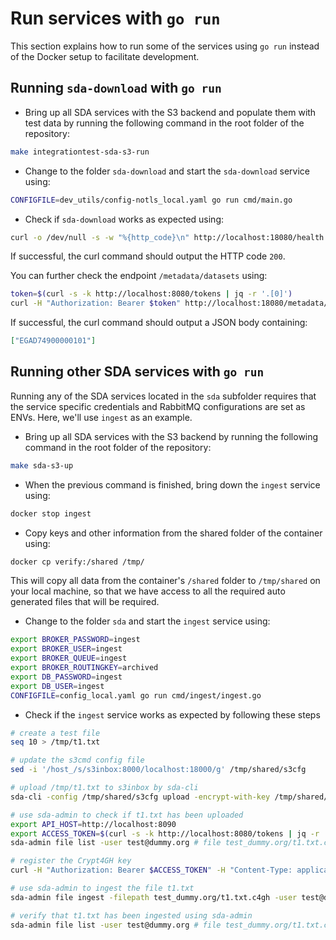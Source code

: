 # Run services with `go run`

This section explains how to run some of the services using `go run` instead of the Docker setup to facilitate development.

## Running `sda-download` with `go run`

- Bring up all SDA services with the S3 backend and populate them with test data by running the following command in the root folder of the repository:

```sh
make integrationtest-sda-s3-run 
```

- Change to the folder `sda-download` and start the `sda-download` service using:

```sh
CONFIGFILE=dev_utils/config-notls_local.yaml go run cmd/main.go
```

- Check if `sda-download` works as expected using:

```sh
curl -o /dev/null -s -w "%{http_code}\n" http://localhost:18080/health
```

If successful, the curl command should output the HTTP code `200`.

You can further check the endpoint `/metadata/datasets` using:

```sh
token=$(curl -s -k http://localhost:8080/tokens | jq -r '.[0]') 
curl -H "Authorization: Bearer $token" http://localhost:18080/metadata/datasets
```

If successful, the curl command should output a JSON body containing:

```json
["EGAD74900000101"]
```

## Running other SDA services with `go run`

Running any of the SDA services located in the `sda` subfolder requires that the service specific credentials and RabbitMQ configurations are set as ENVs. Here, we'll use `ingest` as an example.

- Bring up all SDA services with the S3 backend by running the following command in the root folder of the repository:

```sh
make sda-s3-up
```

- When the previous command is finished, bring down the `ingest` service using:

```sh
docker stop ingest
```

- Copy keys and other information from the shared folder of the container using:

```sh
docker cp verify:/shared /tmp/
```

This will copy all data from the container's `/shared` folder to `/tmp/shared` on your local machine, so that we have access to all the required auto generated files that will be required.

- Change to the folder `sda` and start the `ingest` service using:

```sh
export BROKER_PASSWORD=ingest
export BROKER_USER=ingest
export BROKER_QUEUE=ingest
export BROKER_ROUTINGKEY=archived
export DB_PASSWORD=ingest
export DB_USER=ingest 
CONFIGFILE=config_local.yaml go run cmd/ingest/ingest.go
```

- Check if the `ingest` service works as expected by following these steps

```sh
# create a test file
seq 10 > /tmp/t1.txt

# update the s3cmd config file
sed -i '/host_/s/s3inbox:8000/localhost:18000/g' /tmp/shared/s3cfg

# upload /tmp/t1.txt to s3inbox by sda-cli
sda-cli -config /tmp/shared/s3cfg upload -encrypt-with-key /tmp/shared/c4gh.pub.pem /tmp/t1.txt

# use sda-admin to check if t1.txt has been uploaded
export API_HOST=http://localhost:8090
export ACCESS_TOKEN=$(curl -s -k http://localhost:8080/tokens | jq -r '.[0]') 
sda-admin file list -user test@dummy.org # file test_dummy.org/t1.txt.c4gh should have fileStatus 'uploaded'

# register the Crypt4GH key
curl -H "Authorization: Bearer $ACCESS_TOKEN" -H "Content-Type: application/json" -X POST -d '{"pubkey": "'"$( base64 -w0 /tmp/shared/c4gh.pub.pem)"'", "description": "pubkey"}' http://localhost:8090/c4gh-keys/add

# use sda-admin to ingest the file t1.txt
sda-admin file ingest -filepath test_dummy.org/t1.txt.c4gh -user test@dummy.org  

# verify that t1.txt has been ingested using sda-admin
sda-admin file list -user test@dummy.org # file test_dummy.org/t1.txt.c4gh should have fileStatus 'verified'
```
